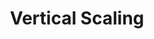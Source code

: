 ---
title: Vertical Scaling
menu:
  docs_{{ .version }}:
    identifier: rm-vertical-scaling
    name: Vertical Scaling
    parent: rm-scaling
    weight: 20
menu_name: docs_{{ .version }}
---